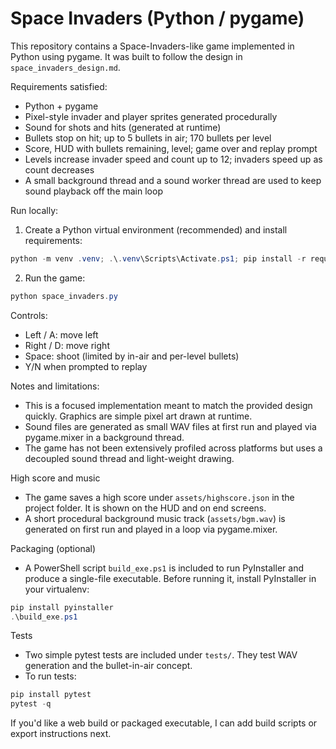 # Space Invaders (Python / pygame)

This repository contains a Space-Invaders-like game implemented in Python using pygame. It was built to follow the design in `space_invaders_design.md`.

Requirements satisfied:
- Python + pygame
- Pixel-style invader and player sprites generated procedurally
- Sound for shots and hits (generated at runtime)
- Bullets stop on hit; up to 5 bullets in air; 170 bullets per level
- Score, HUD with bullets remaining, level; game over and replay prompt
- Levels increase invader speed and count up to 12; invaders speed up as count decreases
- A small background thread and a sound worker thread are used to keep sound playback off the main loop

Run locally:

1. Create a Python virtual environment (recommended) and install requirements:

```powershell
python -m venv .venv; .\.venv\Scripts\Activate.ps1; pip install -r requirements.txt
```

2. Run the game:

```powershell
python space_invaders.py
```

Controls:
- Left / A: move left
- Right / D: move right
- Space: shoot (limited by in-air and per-level bullets)
- Y/N when prompted to replay

Notes and limitations:
- This is a focused implementation meant to match the provided design quickly. Graphics are simple pixel art drawn at runtime.
- Sound files are generated as small WAV files at first run and played via pygame.mixer in a background thread.
- The game has not been extensively profiled across platforms but uses a decoupled sound thread and light-weight drawing.

High score and music
- The game saves a high score under `assets/highscore.json` in the project folder. It is shown on the HUD and on end screens.
- A short procedural background music track (`assets/bgm.wav`) is generated on first run and played in a loop via pygame.mixer.

Packaging (optional)
- A PowerShell script `build_exe.ps1` is included to run PyInstaller and produce a single-file executable. Before running it, install PyInstaller in your virtualenv:

```powershell
pip install pyinstaller
.\build_exe.ps1
```

Tests
- Two simple pytest tests are included under `tests/`. They test WAV generation and the bullet-in-air concept.
- To run tests:

```powershell
pip install pytest
pytest -q
```

If you'd like a web build or packaged executable, I can add build scripts or export instructions next.
